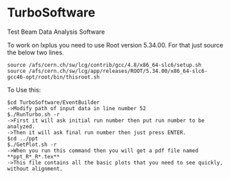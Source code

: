 TurboSoftware
=============

Test Beam Data Analysis Software

To work on lxplus you need to use Root version 5.34.00. For that just source the below two lines.

	source /afs/cern.ch/sw/lcg/contrib/gcc/4.8/x86_64-slc6/setup.sh
	source /afs/cern.ch/sw/lcg/app/releases/ROOT/5.34.00/x86_64-slc6-gcc46-opt/root/bin/thisroot.sh


To Use this:

	$cd TurboSoftware/EventBuilder
	->Modify path of input data in line number 52
	$./RunTurbo.sh -r
	->First it will ask initial run number then put run number to be analyzed. 
	->Then it will ask final run number then just press ENTER.
	$cd ../ppt
	$./GetPlot.sh -r
	->When you run this command then you will get a pdf file named **ppt_R*_R*.tex**
	->This file contains all the basic plots that you need to see quickly, without alignment.
